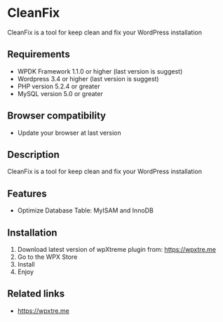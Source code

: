 # CleanFix

CleanFix is a tool for keep clean and fix your WordPress installation

## Requirements

* WPDK Framework 1.1.0 or higher (last version is suggest)
* Wordpress 3.4 or higher (last version is suggest)
* PHP version 5.2.4 or greater
* MySQL version 5.0 or greater

## Browser compatibility

* Update your browser at last version

## Description

CleanFix is a tool for keep clean and fix your WordPress installation

## Features

* Optimize Database Table: MyISAM and InnoDB

## Installation

1. Download latest version of wpXtreme plugin from: https://wpxtre.me
2. Go to the WPX Store
3. Install
4. Enjoy


## Related links

* https://wpxtre.me